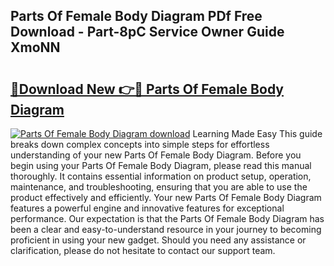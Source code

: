 ## Parts Of Female Body Diagram PDf Free Download - Part-8pC Service Owner Guide XmoNN

# <h2><a href="http://dfql5kt.blite.top/?on=Parts+Of+Female+Body+Diagram">🔗Download New 👉🔴 Parts Of Female Body Diagram</a></h2>

[![Parts Of Female Body Diagram download](https://i.imgur.com/lujVjoI.png)](http://dfql5kt.blite.top/?on=Parts+Of+Female+Body+Diagram)
Learning Made Easy This guide breaks down complex concepts into simple steps for effortless understanding of your new Parts Of Female Body Diagram. Before you begin using your Parts Of Female Body Diagram, please read this manual thoroughly. It contains essential information on product setup, operation, maintenance, and troubleshooting, ensuring that you are able to use the product effectively and efficiently. Your new Parts Of Female Body Diagram features a powerful engine and innovative features for exceptional performance. Our expectation is that the Parts Of Female Body Diagram has been a clear and easy-to-understand resource in your journey to becoming proficient in using your new gadget. Should you need any assistance or clarification, please do not hesitate to contact our support team.
